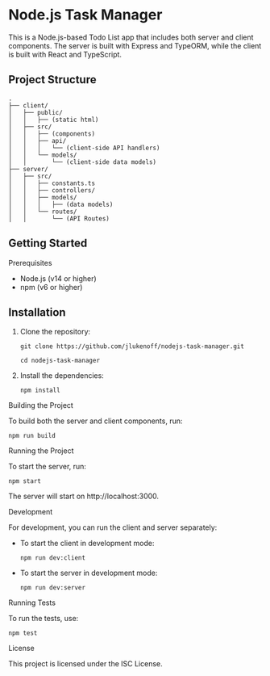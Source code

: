 # Node.js Task Manager

This is a Node.js-based Todo List app that includes both server and client components. The server is built with Express and TypeORM, while the client is built with React and TypeScript.

## Project Structure

```
.
├── client/
│   ├── public/
│   │   ├── (static html)
│   ├── src/
│   │   ├── (components)
│   │   ├── api/
│   │   │   └── (client-side API handlers)
│   │   └── models/
│   │       └── (client-side data models)
├── server/
│   ├── src/
│   │   ├── constants.ts
│   │   ├── controllers/
│   │   ├── models/
│   │   │   ├── (data models)
│   │   └── routes/
│   │       └── (API Routes)
```

## Getting Started

Prerequisites

- Node.js (v14 or higher)
- npm (v6 or higher)

## Installation

1. Clone the repository:

   `git clone https://github.com/jlukenoff/nodejs-task-manager.git`

   `cd nodejs-task-manager`

2. Install the dependencies:

   `npm install`

Building the Project

To build both the server and client components, run:

`npm run build`

Running the Project

To start the server, run:

`npm start`

The server will start on http://localhost:3000.

Development

For development, you can run the client and server separately:

- To start the client in development mode:

  `npm run dev:client`

- To start the server in development mode:

  `npm run dev:server`

Running Tests

To run the tests, use:

`npm test`

License

This project is licensed under the ISC License.

